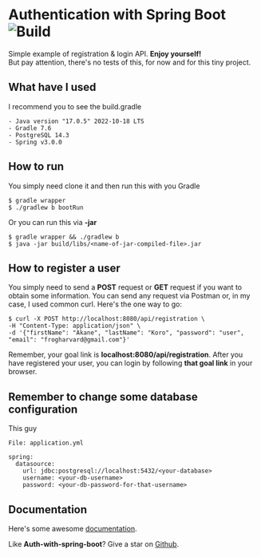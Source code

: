 # Authentication with Spring Boot ![Build](https://img.shields.io/github/actions/workflow/status/frogindreams/Auth-with-spring-boot/gradle.yml?branch=develop)

Simple example of registration & login API. <b>Enjoy yourself!</b><br/>
But pay attention, there's no tests of this, for now and for this tiny project.

## What have I used 
I recommend you to see the build.gradle
```
- Java version "17.0.5" 2022-10-18 LTS
- Gradle 7.6
- PostgreSQL 14.3
- Spring v3.0.0
```

## How to run
You simply need clone it and then run this with you Gradle
```
$ gradle wrapper
$ ./gradlew b bootRun
```
Or you can run this via <b>-jar</b>
```
$ gradle wrapper && ./gradlew b
$ java -jar build/libs/<name-of-jar-compiled-file>.jar
```

## How to register a user
You simply need to send a <b>POST</b> request or <b>GET</b> request if you want to obtain some information. You can send any request via Postman or, in my case, I used common curl. Here's the one way to go:
```
$ curl -X POST http://localhost:8080/api/registration \
-H "Content-Type: application/json" \
-d '{"firstName": "Akane", "lastName": "Koro", "password": "user", "email": "frogharvard@gmail.com"}'
```
Remember, your goal link is <b>localhost:8080/api/registration</b>. After you have registered your user, you can login by following <b>that goal link</b> in your browser.

## Remember to change some database configuration
This guy
```
File: application.yml

spring:
  datasource:
    url: jdbc:postgresql://localhost:5432/<your-database>
    username: <your-db-username>
    password: <your-db-password-for-that-username>
```

## Documentation
Here's some awesome <a href="https://www.youtube.com/watch?v=dQw4w9WgXcQ">documentation</a>.

Like <b>Auth-with-spring-boot</b>? Give a star on <a href="https://github.com/frogindreams/Auth-with-spring-boot/">Github</a>.

